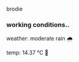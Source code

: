 brodie

<!--weather_start-->
### working conditions..

weather: moderate rain 🌧️

temp: 14.37 °C 👕

<!--weather_end-->
